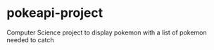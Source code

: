 # pokeapi-project
Computer Science project to display pokemon with a list of pokemon needed to catch
